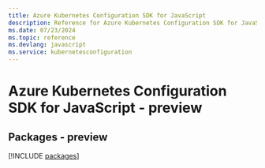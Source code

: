 ```yaml
---
title: Azure Kubernetes Configuration SDK for JavaScript
description: Reference for Azure Kubernetes Configuration SDK for JavaScript
ms.date: 07/23/2024
ms.topic: reference
ms.devlang: javascript
ms.service: kubernetesconfiguration
---
```

# Azure Kubernetes Configuration SDK for JavaScript - preview
## Packages - preview
[!INCLUDE [packages](kubernetes-configuration-index.md)]